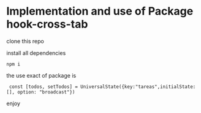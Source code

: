 # Implementation and use of Package hook-cross-tab


clone this repo

install all dependencies

```
npm i
```

the use exact of package is 

```
 const [todos, setTodos] = UniversalState({key:"tareas",initialState: [], option: "broadcast"})
```

enjoy
